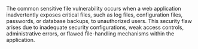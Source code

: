 The common sensitive file vulnerability occurs when a web application inadvertently exposes critical files, such as log files, configuration files, passwords, or database backups, to unauthorized users. This security flaw arises due to inadequate security configurations, weak access controls, administrative errors, or flawed file-handling mechanisms within the application.

